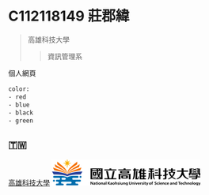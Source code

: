 # C112118149 莊郡緯
>高雄科技大學
>>資訊管理系

個人網頁

```
color:
- red
- blue
- black
- green
```
🇹🇼
---

[高雄科技大學](https://elearning.nkust.edu.tw/moocs/#/home)
![NKUST](logo.png "NKUST")
